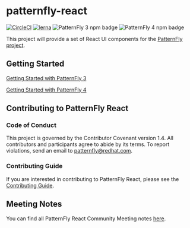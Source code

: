 # patternfly-react

[![CircleCI](https://img.shields.io/circleci/build/github/patternfly/patternfly-react?style=for-the-badge)](https://circleci.com/gh/patternfly/patternfly-react)
[![lerna](https://img.shields.io/badge/maintained%20with-lerna-green.svg?style=for-the-badge)](https://lernajs.io/)
![PatternFly 3 npm badge](https://img.shields.io/npm/v/patternfly-react.svg?label=PF3%20Core&style=for-the-badge)
![PatternFly 4 npm badge](https://img.shields.io/npm/v/@patternfly/react-core.svg?label=PF4%20Core&style=for-the-badge)

This project will provide a set of React UI components for the [PatternFly project](https://patternfly.org).

## Getting Started

[Getting Started with PatternFly 3](./packages/patternfly-3/patternfly-react/README.md)

[Getting Started with PatternFly 4](./packages/patternfly-4/react-core/README.md)

## Contributing to PatternFly React

### Code of Conduct

This project is governed by the Contributor Covenant version 1.4. All contributors and participants agree to abide by its terms. To report violations, send an email to patternfly@redhat.com.

### Contributing Guide

If you are interested in contributing to PatternFly React, please see the [Contributing Guide](./CONTRIBUTING.md).

## Meeting Notes

You can find all PatternFly React Community Meeting notes [here](http://www.patternfly.org/community/monthly-community-meeting/).

